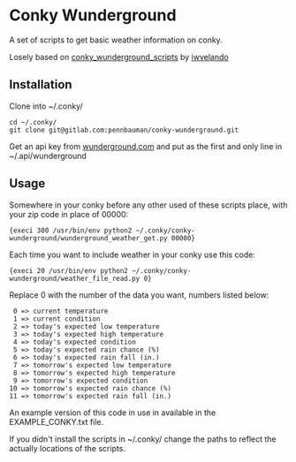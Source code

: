 # Conky Wunderground

A set of scripts to get basic weather information on conky. 

Losely based on [conky_wunderground_scripts](https://github.com/iwvelando/conky_wunderground_scripts) by [iwvelando](https://github.com/iwvelando)

## Installation

Clone into ~/.conky/

	cd ~/.conky/
	git clone git@gitlab.com:pennbauman/conky-wunderground.git

Get an api key from [wunderground.com](https://www.wunderground.com/weather/api/) and put as the first and only line in ~/.api/wunderground 


## Usage

Somewhere in your conky before any other used of these scripts place, with your zip code in place of 00000:

	{execi 300 /usr/bin/env python2 ~/.conky/conky-wunderground/wunderground_weather_get.py 00000}


Each time you want to include weather in your conky use this code: 

	{execi 20 /usr/bin/env python2 ~/.conky/conky-wunderground/weather_file_read.py 0}

Replace 0 with the number of the data you want, numbers listed below:

	 0 => current temperature
	 1 => current condition
	 2 => today's expected low temperature
	 3 => today's expected high temperature
	 4 => today's expected condition
	 5 => today's expected rain chance (%)
	 6 => today's expected rain fall (in.)
	 7 => tomorrow's expected low temperature
	 8 => tomorrow's expected high temperature
	 9 => tomorrow's expected condition
	10 => tomorrow's expected rain chance (%)
	11 => tomorrow's expected rain fall (in.)	

An example version of this code in use in available in the EXAMPLE_CONKY.txt file. 

If you didn't install the scripts in ~/.conky/ change the paths to reflect the actually locations of the scripts. 
